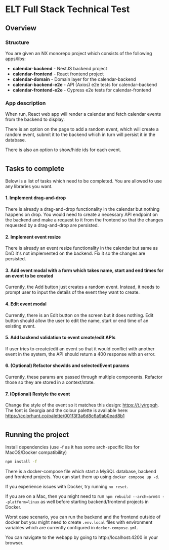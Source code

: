 # ELT Full Stack Technical Test

## Overview


### Structure
You are given an NX monorepo project which consists of the following apps/libs:


- **calendar-backend** - NestJS backend project
- **calendar-frontend** - React frontend project
- **calendar-domain** - Domain layer for the calendar-backend
- **calendar-backend-e2e** - API (Axios) e2e tests for calendar-backend
- **calendar-frontend-e2e** - Cypress e2e tests for calendar-frontend

### App description
When run, React web app will render a calendar and fetch calendar events from the backend to display. 

There is an option on the page to add a random event, which will create a random event, submit it to the backend which in turn will persist it in the database.

There is also an option to show/hide ids for each event.

#
## Tasks to complete

Below is a list of tasks which need to be completed. You are allowed to use any libraries you want.

#### 1. Implement drag-and-drop
  
  There is already a drag-and-drop functionality in the calendar but nothing happens on drop. You would need to create a necessary API endpoint on the backend and make a request to it from the frontend so that the changes requested by a drag-and-drop are persisted.
#### 2. Implement event resize

  There is already an event resize functionality in the calendar but same as DnD it's not implemented on the backend. Fix it so the changes are persisted.
#### 3. Add event modal with a form which takes name, start and end times for an event to be created
  
  Currently, the Add button just creates a random event. Instead, it needs to prompt user to input the details of the event they want to create.

#### 4. Edit event modal

  Currently, there is an Edit button on the screen but it does nothing. Edit button should allow the user to edit the name, start or end time of an existing event.

#### 5. Add backend validation to event create/edit APIs

  If user tries to create/edit an event so that it would conflict with another event in the system, the API should return a 400 response with an error.

#### 6. (Optional) Refactor showIds and selectedEvent params

  Currently, these params are passed through multiple components. Refactor those so they are stored in a context/state.

#### 7. (Optional) Restyle the event

  Change the style of the event so it matches this design: https://t.ly/rgpqh. The font is Georgia and the colour palette is available here: https://colorhunt.co/palette/001f3f3a6d8c6a9ab0ead8b1



#
## Running the project

Install dependencies (use -f as it has some arch-specific libs for MacOS/Docker compatibility)
```sh
npm install -f
```

There is a docker-compose file which start a MySQL database, backend and frontend projects. You can start them up using `docker compose up -d`.

If you experience issues with Docker, try running `nx reset`.

If you are on a Mac, then you might need to run `npm rebuild --arch=arm64 --platform=linux` as well before starting backend/frontend projects in Docker.

Worst case scenario, you can run the backend and the frontend outside of docker but you might need to create `.env.local` files with environment variables which are currently configured in `docker-compose.yml`.

You can navigate to the webapp by going to http://localhost:4200 in your browser.

